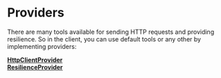 # Providers
There are many tools available for sending HTTP requests and providing resilience. 
So in the client, you can use default tools or any other by implementing providers:

[**HttpClientProvider**](./http-client-provider)  
[**ResilienceProvider**](./resilience-provider)  
